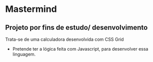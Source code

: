 # Mastermind

## Projeto por fins de estudo/ desenvolvimento

Trata-se de uma calculadora desenvolvida com CSS Grid

- Pretende ter a lógica feita com Javascript, para desenvolver essa linguagem.